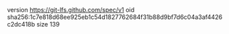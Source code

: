 version https://git-lfs.github.com/spec/v1
oid sha256:1c7e818d68ee925eb1c54d1827762684f31b88d9bf7d6c04a3af4426c2dc418b
size 139
